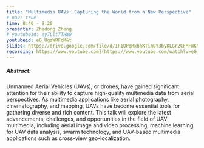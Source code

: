 ```yaml
---
title: "Multimedia UAVs: Capturing the World from a New Perspective"
# nav: true
time: 8:40 - 9:20
presenter: Zhedong Zheng
# youtubeid: ey7Llt7THW0
youtubeid: eG_UgzWRFqM&t
slides: https://drive.google.com/file/d/1F1QPqMxhhKTimOY3byKLGr2CFMFWKt42/view?usp=sharing
recording: https://www.youtube.com](https://www.youtube.com/watch?v=eG_UgzWRFqM&t
---
```


##### Abstract:
Unmanned Aerial Vehicles (UAVs), or drones, have gained significant attention for their ability to capture high-quality multimedia data from aerial perspectives. As multimedia applications like aerial photography, cinematography, and mapping, UAVs have become essential tools for gathering diverse and rich content. This talk will explore the latest advancements, challenges, and opportunities in the field of UAV multimedia, including aerial image and video processing, machine learning for UAV data analysis, swarm technology, and UAV-based multimedia applications such as cross-view geo-localization.
